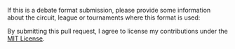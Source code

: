 If this is a debate format submission, please provide some information about the circuit, league or tournaments where this format is used:



By submitting this pull request, I agree to license my contributions under the [MIT License](https://github.com/czlee/debatekeeper-formats/blob/main/LICENCE.md).
